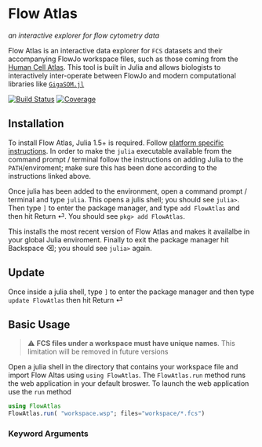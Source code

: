 # Flow Atlas

_an interactive explorer for flow cytometry data_

Flow Atlas is an interactive data explorer for `FCS` datasets and their accompanying FlowJo workspace files, such as those coming from the [Human Cell Atlas](https://humancellatlas.org). This tool is built in Julia and allows biologists to interactively inter-operate between FlowJo and modern computational libraries like [`GigaSOM.jl`](https://github.com/LCSB-BioCore/GigaSOM.jl)

[![Build Status](https://travis-ci.com/gszep/FlowAtlas.jl.svg?branch=master)](https://travis-ci.com/gszep/FlowAtlas.jl)
[![Coverage](https://codecov.io/gh/gszep/FlowAtlas.jl/branch/master/graph/badge.svg)](https://codecov.io/gh/gszep/FlowAtlas.jl)

## Installation

To install Flow Atlas, Julia 1.5+ is required. Follow [platform specific instructions](https://julialang.org/downloads/platform/). In order to make the `julia` executable available from the command prompt / terminal follow the instructions on adding Julia to the `PATH`/enviroment; make sure this has been done according to the instructions linked above.

Once julia has been added to the environment, open a command prompt / terminal and type `julia`. This opens a julis shell; you should see `julia>`. Then type `]` to enter the package manager, and type `add FlowAtlas` and then hit Return ⏎. You should see `pkg> add FlowAtlas`.

This installs the most recent version of Flow Atlas and makes it availalbe in your global Julia enviroment. Finally to exit the package manager hit Backspace ⌫; you should see `julia>` again.

## Update
Once inside a julia shell, type `]` to enter the package manager and then type `update FlowAtlas` then hit Return ⏎

## Basic Usage
> :warning: **FCS files under a workspace must have unique names**. This limitation will be removed in future versions

Open a julia shell in the directory that contains your workspace file and import Flow Altas using `using FlowAtlas`. The `FlowAtlas.run` method runs the web application in your default broswer. To launch the web application use the `run` method
```julia
using FlowAtlas
FlowAtlas.run( "workspace.wsp"; files="workspace/*.fcs")
```
### Keyword Arguments
